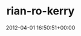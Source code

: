 ---
title:		"rian-ro-kerry"
type:		"photos"
mediatype:		"upload"
location:		"TBC"
date:		"2012-04-01 16:50:51+00:00"
album:		"abandoned"
filename:		"rian-ro-kerry.md"
series:		""
cl_public_id:		"abandoned/rian-ro-kerry"
cl_version:		1497000059
format:		"tiff"
bytes:		5257228
width:		2560
height:		1440
colours:
- "#E7F0F7"
- "#E7EFF9"
- "#748388"
- "#4D6C3D"
- "#6C7A6E"
- "#243920"
- "#5F7245"
- "#323B37"
- "#717763"
- "#1E2B31"
- "#38392F"
- "#2D3520"
- "#192724"
exposure_mode:		"Auto"
program:		"Aperture-priority AE"
aperture:		"13.0"
focal_length:		"35.0 mm"
iso:		"200"
shutter_speed:		"1/125"
metering:		"Multi-segment"
flash:		"Off, Did not fire"
white_balance:		"Custom"
colour_temp:		"4350"
has_crop:		"true"
orientation:		"Horizontal (normal)"
camera_model:		"NIKON D7000"
lens_info:		"35mm f/1.8"
artist:		"Matt Finucane"
x_resolution:		"300"
y_resolution:		"300"
---
